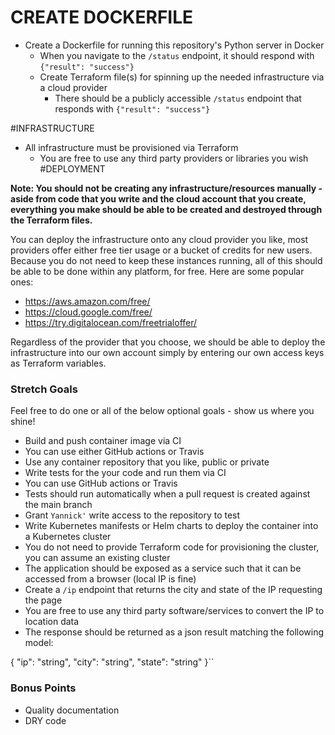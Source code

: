 # CREATE DOCKERFILE

- Create a Dockerfile for running this repository's Python server in Docker
  - When you navigate to the `/status` endpoint, it should respond with `{"result": "success"}`
  - Create Terraform file(s) for spinning up the needed infrastructure via a cloud provider
    - There should be a publicly accessible `/status` endpoint that responds with `{"result": "success"}`


#INFRASTRUCTURE 

- All infrastructure must be provisioned via Terraform
  - You are free to use any third party providers or libraries you wish
#DEPLOYMENT

**Note: You should not be creating any infrastructure/resources manually - aside from code that you write and the cloud account that you create, everything you make should be able to be created and destroyed through the Terraform files.**

You can deploy the infrastructure onto any cloud provider you like, most providers offer either free tier usage or a bucket of credits for new users. Because you do not need to keep these instances running, all of this should be able to be done within any platform, for free.  Here are some popular ones:
- https://aws.amazon.com/free/
- https://cloud.google.com/free/
- https://try.digitalocean.com/freetrialoffer/

Regardless of the provider that you choose, we should be able to deploy the infrastructure into our own account simply by entering our own access keys as Terraform variables.


### Stretch Goals
Feel free to do one or all of the below optional goals - show us where you shine!

- Build and push container image via CI
 - You can use either GitHub actions or Travis
 - Use any container repository that you like, public or private
 - Write tests for the your code and run them via CI
  - You can use GitHub actions or Travis
 - Tests should run automatically when a pull request is created against the main branch
 - Grant `Yannick'` write access to the repository to test
 - Write Kubernetes manifests or Helm charts to deploy the container into a Kubernetes cluster
 - You do not need to provide Terraform code for provisioning the cluster, you can assume an existing cluster
 - The application should be exposed as a service such that it can be accessed from a browser (local IP is fine)
 - Create a `/ip` endpoint that returns the city and state of the IP requesting the page
 - You are free to use any third party software/services to convert the IP to location data
 - The response should be returned as a json result matching the following model:

{
    "ip": "string",
    "city": "string",
    "state": "string"
	      }``

### Bonus Points
- Quality documentation
- DRY code
